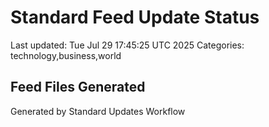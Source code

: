 # Standard Feed Update Status
Last updated: Tue Jul 29 17:45:25 UTC 2025
Categories: technology,business,world

## Feed Files Generated

Generated by Standard Updates Workflow
